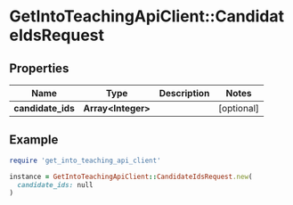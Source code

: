 # GetIntoTeachingApiClient::CandidateIdsRequest

## Properties

| Name | Type | Description | Notes |
| ---- | ---- | ----------- | ----- |
| **candidate_ids** | **Array&lt;Integer&gt;** |  | [optional] |

## Example

```ruby
require 'get_into_teaching_api_client'

instance = GetIntoTeachingApiClient::CandidateIdsRequest.new(
  candidate_ids: null
)
```

